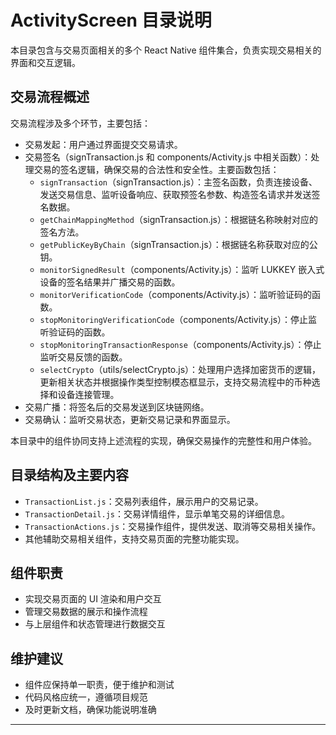 # ActivityScreen 目录说明

本目录包含与交易页面相关的多个 React Native 组件集合，负责实现交易相关的界面和交互逻辑。

## 交易流程概述

交易流程涉及多个环节，主要包括：

- 交易发起：用户通过界面提交交易请求。
- 交易签名（signTransaction.js 和 components/Activity.js 中相关函数）：处理交易的签名逻辑，确保交易的合法性和安全性。主要函数包括：
  - `signTransaction`（signTransaction.js）：主签名函数，负责连接设备、发送交易信息、监听设备响应、获取预签名参数、构造签名请求并发送签名数据。
  - `getChainMappingMethod`（signTransaction.js）：根据链名称映射对应的签名方法。
  - `getPublicKeyByChain`（signTransaction.js）：根据链名称获取对应的公钥。
  - `monitorSignedResult`（components/Activity.js）：监听 LUKKEY 嵌入式设备的签名结果并广播交易的函数。
  - `monitorVerificationCode`（components/Activity.js）：监听验证码的函数。
  - `stopMonitoringVerificationCode`（components/Activity.js）：停止监听验证码的函数。
  - `stopMonitoringTransactionResponse`（components/Activity.js）：停止监听交易反馈的函数。
  - `selectCrypto`（utils/selectCrypto.js）：处理用户选择加密货币的逻辑，更新相关状态并根据操作类型控制模态框显示，支持交易流程中的币种选择和设备连接管理。
- 交易广播：将签名后的交易发送到区块链网络。
- 交易确认：监听交易状态，更新交易记录和界面显示。

本目录中的组件协同支持上述流程的实现，确保交易操作的完整性和用户体验。

## 目录结构及主要内容

- `TransactionList.js`：交易列表组件，展示用户的交易记录。
- `TransactionDetail.js`：交易详情组件，显示单笔交易的详细信息。
- `TransactionActions.js`：交易操作组件，提供发送、取消等交易相关操作。
- 其他辅助交易相关组件，支持交易页面的完整功能实现。

## 组件职责

- 实现交易页面的 UI 渲染和用户交互
- 管理交易数据的展示和操作流程
- 与上层组件和状态管理进行数据交互

## 维护建议

- 组件应保持单一职责，便于维护和测试
- 代码风格应统一，遵循项目规范
- 及时更新文档，确保功能说明准确

---
